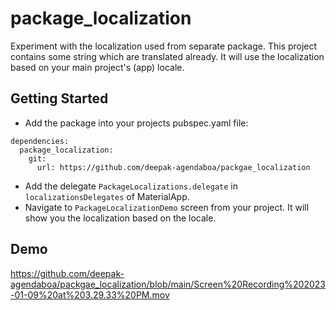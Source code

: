 # package_localization

Experiment with the localization used from separate package. This project contains some string which
are translated already. It will use the localization based on your main project's (app) locale.

## Getting Started

- Add the package into your projects pubspec.yaml file:

```
dependencies:
  package_localization:
    git:
      url: https://github.com/deepak-agendaboa/packgae_localization
```

- Add the delegate `PackageLocalizations.delegate` in `localizationsDelegates` of MaterialApp.
- Navigate to `PackageLocalizationDemo` screen from your project. It will show you the localization
  based on the locale.

## Demo

https://github.com/deepak-agendaboa/packgae_localization/blob/main/Screen%20Recording%202023-01-09%20at%203.29.33%20PM.mov